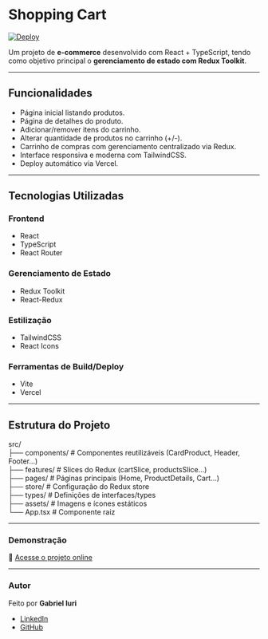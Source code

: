 # Shopping Cart  

[![Deploy](https://img.shields.io/badge/Vercel-000?style=for-the-badge&logo=vercel&logoColor=white)](https://shopping-cart-bh.vercel.app/)  

Um projeto de **e-commerce** desenvolvido com React + TypeScript, tendo como objetivo principal o **gerenciamento de estado com Redux Toolkit**.  

---

## Funcionalidades  

- Página inicial listando produtos.  
- Página de detalhes do produto.  
- Adicionar/remover itens do carrinho.  
- Alterar quantidade de produtos no carrinho (+/-).  
- Carrinho de compras com gerenciamento centralizado via Redux.  
- Interface responsiva e moderna com TailwindCSS.  
- Deploy automático via Vercel.  

---

## Tecnologias Utilizadas  

### **Frontend**  
- React  
- TypeScript  
- React Router  

### **Gerenciamento de Estado**  
- Redux Toolkit  
- React-Redux  

### **Estilização**  
- TailwindCSS  
- React Icons  

### **Ferramentas de Build/Deploy**  
- Vite  
- Vercel  

---

## Estrutura do Projeto  

src/  
 ├── components/        # Componentes reutilizáveis (CardProduct, Header, Footer...)  
 ├── features/          # Slices do Redux (cartSlice, productsSlice...)  
 ├── pages/             # Páginas principais (Home, ProductDetails, Cart...)  
 ├── store/             # Configuração do Redux store  
 ├── types/             # Definições de interfaces/types  
 ├── assets/            # Imagens e ícones estáticos  
 └── App.tsx            # Componente raiz  

---

### Demonstração  

🔗 [Acesse o projeto online](https://shopping-cart-bh.vercel.app/)  

---

### Autor  

Feito por **Gabriel Iuri**  
- [LinkedIn](https://www.linkedin.com/in/seu-linkedin)
- [GitHub](https://www.linkedin.com/in/g4briel-yur1/)  
